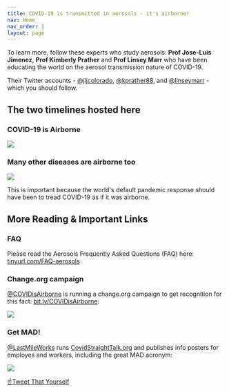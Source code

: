 ```yaml
---
title: COVID-19 is transmitted in aerosols - it's airborne!
nav: Home
nav_order: 1
layout: page
---
```


To learn more, follow these experts who study aerosols: **Prof Jose-Luis Jimenez**, **Prof Kimberly Prather** and **Prof Linsey Marr** who have been educating the world on the aerosol transmission nature of COVID-19.

Their Twitter accounts - [@jljcolorado](https://twitter.com/jljcolorado), [@kprather88](https://twitter.com/kprather88), and [@linseymarr](https://twitter.com/linseymarr) - which you should follow.

## The two timelines hosted here

### COVID-19 is Airborne

[![](https://user-images.githubusercontent.com/82182/102419911-ba999a00-3ff8-11eb-9f10-eb39d02c7794.png)](/covid19-timeline)

### Many other diseases are airborne too

[![](https://user-images.githubusercontent.com/82182/102420197-78248d00-3ff9-11eb-8b63-20bb4cc08b2d.png)](/historical-timeline)

This is important because the world's default pandemic response should have been to tread COVID-19
as if it was airborne.

## More Reading & Important Links

### FAQ

Please read the Aerosols Frequently Asked Questions (FAQ) here: [tinyurl.com/FAQ-aerosols](https://tinyurl.com/FAQ-aerosols)

### Change.org campaign

[@COVIDisAirborne](https://twitter.com/covidisairborne) is running a change.org campaign to get recognition for this fact: [bit.ly/COVIDisAirborne](https://bit.ly/COVIDisAirborne):

![](https://pbs.twimg.com/media/EoziqusXUAMYZ8d?format=jpg&name=medium)

### Get MAD!

[@LastMileWorks](https://twitter.com/lastmileworks) runs [CovidStraightTalk.org](https://covidstraighttalk.org/) and publishes info posters for employes and workers, including the great MAD acronym:

![](https://user-images.githubusercontent.com/82182/102404351-82d22880-3fdf-11eb-9b1a-c5a105e89101.png) 

<a href="https://twitter.com/intent/tweet?text=%23COVIDisAirborne%20%23masks4All%20%23bewareOfSharedAir%20%23ventilation.%20Masks!%20Air!%20Distance!%20https://pic.twitter.com/noIWVuuogr&name=small" target="_blank">☝️Tweet That Yourself</a>

